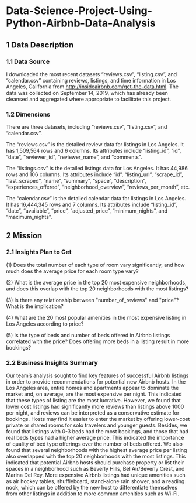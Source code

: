 # Data-Science-Project-Using-Python-Airbnb-Data-Analysis
## 1 Data Description
### 1.1 Data Source
I downloaded the most recent datasets “reviews.csv”, “listing.csv”, and “calendar.csv” containing reviews, listings, and time information in Los Angeles, California from http://insideairbnb.com/get-the-data.html. The data was collected on September 14, 2019, which has already been cleansed and aggregated where appropriate to facilitate this project. 

### 1.2 Dimensions
There are three datasets, including “reviews.csv”, “listing.csv”, and “calendar.csv”. 

The “reviews.csv” is the detailed review data for listings in Los Angeles. It has 1,509,564 rows and 6 columns. Its attributes include “listing_id”, “id”, “date”, “reviewer_id”, “reviewer_name”, and “comments”. 

The “listings.csv” is the detailed listings data for Los Angeles. It has 44,986 rows and 106 columns. Its attributes include “id”, “listing_url”, “scrape_id”, “last_scraped”, “name”, “summary”, “space”, “description”, “experiences_offered”, “neighborhood_overview”, “reviews_per_month”, etc. 

The “calendar.csv” is the detailed calendar data for listings in Los Angeles. It has 16,444,345 rows and 7 columns. Its attributes include “listing_id”, “date”, “available”, “price”, “adjusted_price”, “minimum_nights”, and “maximum_nights”. 

## 2 Mission
### 2.1 Insights Plan to Get
(1) Does the total number of each type of room vary significantly, and how much does the average price for each room type vary?

(2) What is the average price in the top 20 most expensive neighborhoods, and does this overlap with the top 20 neighborhoods with the most listings?

(3) Is there any relationship between "number_of_reviews" and "price"? What is the implication?

(4) What are the 20 most popular amenities in the most expensive listing in Los Angeles according to price?

(5) Is the type of beds and number of beds offered in Airbnb listings correlated with the price? Does offering more beds in a listing result in more bookings?

### 2.2 Business Insights Summary
Our team’s analysis sought to find key features of successful Airbnb listings in order to provide recommendations for potential new Airbnb hosts. In the Los Angeles area, entire homes and apartments appear to dominate the market and, on average, are the most expensive per night. This indicated that these types of listing are the most lucrative. However, we found that lower cost listings had significantly more reviews than listings above 1000 per night, and reviews can be interpreted as a conservative estimate for bookings. Hosts may find it easier to enter the market by offering lower-cost private or shared rooms for solo travelers and younger guests. Besides, we found that listings with 0-3 beds had the most bookings, and those that had real beds types had a higher average price. This indicated the importance of quality of bed type offerings over the number of beds offered. We also found that several neighborhoods with the highest average price per listing also overlapped with the top 20 neighborhoods with the most listings. This indicated that potential Airbnb hosts should purchase property or list their spaces in a neighborhood such as Beverly Hills, Bel Air/Beverly Crest, and Marina Del Rey. More expensive Airbnb listings had unique amenities such as air hockey tables, shuffleboard, stand-alone rain shower, and a reading nook, which can be offered by the new host to differentiate themselves from other listings in addition to more common amenities such as Wi-Fi.
